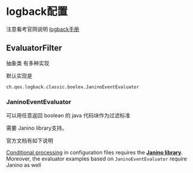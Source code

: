 # logback配置

注意看考官网说明 [logback手册](http://logback.qos.ch/manual/index.html)



## EvaluatorFilter

抽象类 有多种实现

默认实现是 

```
ch.qos.logback.classic.boolex.JaninoEventEvaluator
```



### JaninoEventEvaluator

可以用任意返回 boolean 的 java 代码块作为过滤标准

需要 Janino library支持。

官方文档有如下说明

[Conditional processing](http://logback.qos.ch/manual/configuration.html#conditional) in configuration files requires the [**Janino library**](http://docs.codehaus.org/display/JANINO/Home). Moreover, the evaluator examples based on `JaninoEventEvaluator` require Janino as well

